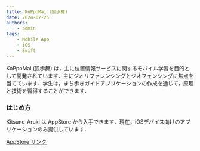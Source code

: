 ```yaml
---
title: KoPpoMai (狐歩舞)
date: 2024-07-25
authors:
    - admin
tags:
    - Mobile App
    - iOS
    - Swift
---
```


KoPpoMai (狐歩舞) は，主に位置情報サービスに関するモバイル学習を目的として開発されています．主にジオリファレンシングとジオフェンシングに焦点を当てています．学生は，まち歩きガイドアプリケーションの作成を通じて，原理と技術を習得することができます．

### はじめ方
Kitsune-Aruki は AppStore から入手できます．現在，iOSデバイス向けのアプリケーションのみ提供しています．

[AppStore リンク](https://apps.apple.com/jp/app/koppomai/id1659021039)

